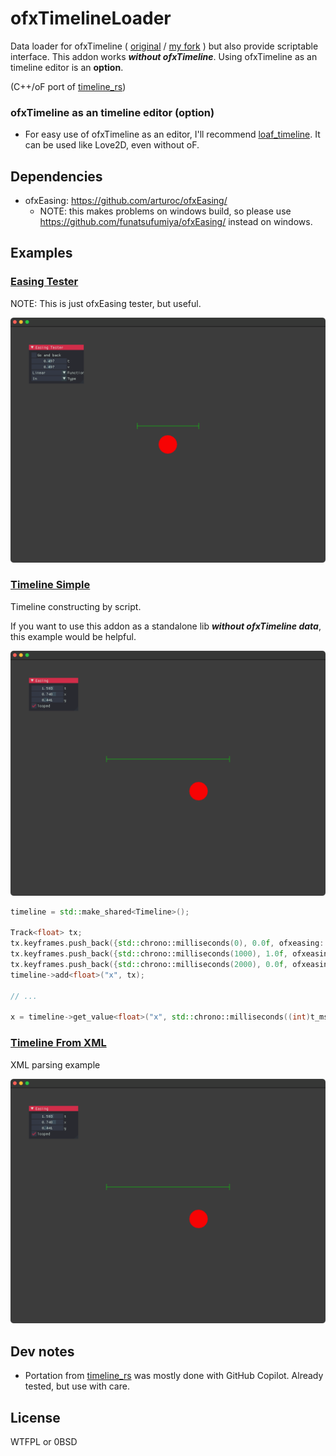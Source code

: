 # ofxTimelineLoader

Data loader for ofxTimeline ( [original](https://github.com/YCAMInterlab/ofxTimeline) / [my fork](https://github.com/funatsufumiya/ofxTimeline) ) but also provide scriptable interface. This addon works ***without ofxTimeline***. Using ofxTimeline as an timeline editor is an **option**.

(C++/oF port of [timeline_rs](https://github.com/funatsufumiya/timeline_rs))

### ofxTimeline as an timeline editor (option)

- For easy use of ofxTimeline as an editor, I'll recommend [loaf_timeline](https://github.com/funatsufumiya/loaf_timeline). It can be used like Love2D, even without oF.

## Dependencies

- ofxEasing: https://github.com/arturoc/ofxEasing/
    - NOTE: this makes problems on windows build, so please use https://github.com/funatsufumiya/ofxEasing/ instead on windows.

## Examples

### [Easing Tester](./easing_tester/src/ofApp.cpp)

NOTE: This is just ofxEasing tester, but useful.

![screenshot_easing_tester](docs/screenshot_easing_tester.png)

### [Timeline Simple](./example_simple/src/ofApp.cpp)

Timeline constructing by script. 

If you want to use this addon as a standalone lib ***without ofxTimeline data***, this example would be helpful.

![screenshot_example_simple](docs/screenshot_example_simple.png)

```cpp
timeline = std::make_shared<Timeline>();

Track<float> tx;
tx.keyframes.push_back({std::chrono::milliseconds(0), 0.0f, ofxeasing::Function::Cubic, ofxeasing::Type::In});
tx.keyframes.push_back({std::chrono::milliseconds(1000), 1.0f, ofxeasing::Function::Cubic, ofxeasing::Type::Out});
tx.keyframes.push_back({std::chrono::milliseconds(2000), 0.0f, ofxeasing::Function::Cubic, ofxeasing::Type::In});
timeline->add<float>("x", tx);

// ...

x = timeline->get_value<float>("x", std::chrono::milliseconds((int)t_ms))
```

### [Timeline From XML](./example_xml/src/ofApp.cpp)

XML parsing example

![screenshot_example_simple](docs/screenshot_example_simple.png)

## Dev notes

- Portation from [timeline_rs](https://github.com/funatsufumiya/timeline_rs) was mostly done with GitHub Copilot. Already tested, but use with care.

## License

WTFPL or 0BSD

